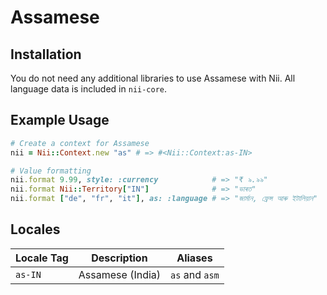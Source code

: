 <!-- This file has been generated. Source: languages/_template.md.erb -->

# Assamese

## Installation

You do not need any additional libraries to use Assamese with Nii.
All language data is included in `nii-core`.

## Example Usage

``` ruby
# Create a context for Assamese
nii = Nii::Context.new "as" # => #<Nii::Context:as-IN>

# Value formatting
nii.format 9.99, style: :currency            # => "₹ ৯.৯৯"
nii.format Nii::Territory["IN"]              # => "ভাৰত"
nii.format ["de", "fr", "it"], as: :language # => "জাৰ্মান, ফ্ৰেন্স আৰু ইটালিয়ান"
```


## Locales

<table>
  <thead>
    <tr>
      <th>Locale Tag</th>
      <th>Description</th>
      <th>Aliases</th>
    </tr>
  </thead>
  <tbody>
    <tr>
      <td><code>as-IN</code></td>
      <td>Assamese (India)</td>
      <td><code>as</code> and <code>asm</code></td>
    </tr>
  </tbody>
</table>

